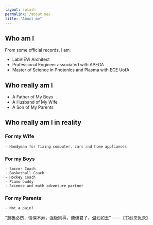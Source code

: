 ```yaml
---
layout: splash
permalink: /about me/
title: "About me"
---
```


## Who am I
From some official records, I am:
- LabVIEW Architect
- Professional Engineer associated with APEGA
- Master of Science in Photonics and Plasma with ECE UofA

## Who really am I
- A Father of My Boys
- A Husband of My Wife
- A Son of My Parents

## Who really am I in reality
### For my Wife
```
- Handyman for fixing computer, cars and home appliances
```
### For my Boys
```
- Soccer Coach
- Basketball Coach
- Hockey Coach
- Piano buddy
- Science and math adventure partner
```

### For my Parents
```
- Not a pain?
```

“慧极必伤，情深不寿，强极则辱，谦谦君子，温润如玉” ——《书剑恩仇录》
